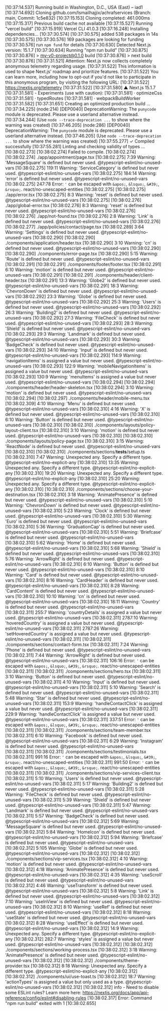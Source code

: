 [10:37:14.537] Running build in Washington, D.C., USA (East) – iad1
[10:37:14.692] Cloning github.com/Ismailhajjix/achrafservices (Branch: main, Commit: 1c5e832)
[10:37:15.153] Cloning completed: 461.000ms
[10:37:15.317] Previous build cache not available
[10:37:15.527] Running "vercel build"
[10:37:15.919] Vercel CLI 41.0.3
[10:37:16.248] Installing dependencies...
[10:37:30.574] 
[10:37:30.575] added 538 packages in 14s
[10:37:30.575] 
[10:37:30.576] 169 packages are looking for funding
[10:37:30.576]   run `npm fund` for details
[10:37:30.630] Detected Next.js version: 15.1.7
[10:37:30.634] Running "npm run build"
[10:37:30.875] 
[10:37:30.876] > my-v0-project@0.1.0 build
[10:37:30.876] > next build
[10:37:30.876] 
[10:37:31.521] Attention: Next.js now collects completely anonymous telemetry regarding usage.
[10:37:31.522] This information is used to shape Next.js' roadmap and prioritize features.
[10:37:31.522] You can learn more, including how to opt-out if you'd not like to participate in this anonymous program, by visiting the following URL:
[10:37:31.522] https://nextjs.org/telemetry
[10:37:31.522] 
[10:37:31.580]    ▲ Next.js 15.1.7
[10:37:31.581]    - Experiments (use with caution):
[10:37:31.581]      · optimizeCss
[10:37:31.581]      · typedRoutes
[10:37:31.581]      · webpackBuildWorker
[10:37:31.582] 
[10:37:31.651]    Creating an optimized production build ...
[10:37:34.225] (node:214) [DEP0040] DeprecationWarning: The `punycode` module is deprecated. Please use a userland alternative instead.
[10:37:34.244] (Use `node --trace-deprecation ...` to show where the warning was created)
[10:37:46.205] (node:286) [DEP0040] DeprecationWarning: The `punycode` module is deprecated. Please use a userland alternative instead.
[10:37:46.205] (Use `node --trace-deprecation ...` to show where the warning was created)
[10:37:55.277]  ✓ Compiled successfully
[10:37:55.281]    Linting and checking validity of types ...
[10:38:02.273] 
[10:38:02.274] Failed to compile.
[10:38:02.274] 
[10:38:02.274] ./app/appointment/page.tsx
[10:38:02.275] 7:39  Warning: 'MessageSquare' is defined but never used.  @typescript-eslint/no-unused-vars
[10:38:02.275] 119:11  Warning: 'ServiceCategory' is defined but never used.  @typescript-eslint/no-unused-vars
[10:38:02.275] 184:14  Warning: 'error' is defined but never used.  @typescript-eslint/no-unused-vars
[10:38:02.275] 247:78  Error: `'` can be escaped with `&apos;`, `&lsquo;`, `&#39;`, `&rsquo;`.  react/no-unescaped-entities
[10:38:02.275] 
[10:38:02.275] ./app/error.tsx
[10:38:02.275] 8:3  Warning: 'reset' is defined but never used.  @typescript-eslint/no-unused-vars
[10:38:02.275] 
[10:38:02.276] ./app/global-error.tsx
[10:38:02.276] 8:3  Warning: 'reset' is defined but never used.  @typescript-eslint/no-unused-vars
[10:38:02.276] 
[10:38:02.276] ./app/not-found.tsx
[10:38:02.276] 2:8  Warning: 'Link' is defined but never used.  @typescript-eslint/no-unused-vars
[10:38:02.276] 
[10:38:02.277] ./app/policies/contact/page.tsx
[10:38:02.289] 3:64  Warning: 'Settings' is defined but never used.  @typescript-eslint/no-unused-vars
[10:38:02.290] 
[10:38:02.290] ./components/application/header.tsx
[10:38:02.290] 3:10  Warning: 'cn' is defined but never used.  @typescript-eslint/no-unused-vars
[10:38:02.290] 
[10:38:02.290] ./components/error-page.tsx
[10:38:02.290] 5:15  Warning: 'Route' is defined but never used.  @typescript-eslint/no-unused-vars
[10:38:02.291] 
[10:38:02.291] ./components/footer/footer.tsx
[10:38:02.291] 6:10  Warning: 'motion' is defined but never used.  @typescript-eslint/no-unused-vars
[10:38:02.291] 
[10:38:02.291] ./components/header/client-header.tsx
[10:38:02.291] 13:3  Warning: 'Globe2' is defined but never used.  @typescript-eslint/no-unused-vars
[10:38:02.291] 18:3  Warning: 'ChevronDown' is defined but never used.  @typescript-eslint/no-unused-vars
[10:38:02.292] 23:3  Warning: 'Globe' is defined but never used.  @typescript-eslint/no-unused-vars
[10:38:02.292] 25:3  Warning: 'Users' is defined but never used.  @typescript-eslint/no-unused-vars
[10:38:02.292] 26:3  Warning: 'Building2' is defined but never used.  @typescript-eslint/no-unused-vars
[10:38:02.292] 27:3  Warning: 'FileCheck' is defined but never used.  @typescript-eslint/no-unused-vars
[10:38:02.293] 28:3  Warning: 'Shield' is defined but never used.  @typescript-eslint/no-unused-vars
[10:38:02.293] 29:3  Warning: 'Landmark' is defined but never used.  @typescript-eslint/no-unused-vars
[10:38:02.293] 30:3  Warning: 'BadgeCheck' is defined but never used.  @typescript-eslint/no-unused-vars
[10:38:02.293] 34:10  Warning: 'Input' is defined but never used.  @typescript-eslint/no-unused-vars
[10:38:02.293] 114:9  Warning: 'navigationItems' is assigned a value but never used.  @typescript-eslint/no-unused-vars
[10:38:02.293] 122:9  Warning: 'mobileNavigationItems' is assigned a value but never used.  @typescript-eslint/no-unused-vars
[10:38:02.293] 130:9  Warning: 'menuItems' is assigned a value but never used.  @typescript-eslint/no-unused-vars
[10:38:02.294] 
[10:38:02.294] ./components/header/header-skeleton.tsx
[10:38:02.294] 3:10  Warning: 'motion' is defined but never used.  @typescript-eslint/no-unused-vars
[10:38:02.294] 
[10:38:02.297] ./components/header/mobile-menu.tsx
[10:38:02.309] 4:10  Warning: 'Menu' is defined but never used.  @typescript-eslint/no-unused-vars
[10:38:02.310] 4:16  Warning: 'X' is defined but never used.  @typescript-eslint/no-unused-vars
[10:38:02.310] 6:10  Warning: 'Button' is defined but never used.  @typescript-eslint/no-unused-vars
[10:38:02.310] 
[10:38:02.310] ./components/layouts/policy-layout-client.tsx
[10:38:02.310] 3:10  Warning: 'motion' is defined but never used.  @typescript-eslint/no-unused-vars
[10:38:02.310] 
[10:38:02.310] ./components/layouts/policy-page.tsx
[10:38:02.310] 3:15  Warning: 'ReactNode' is defined but never used.  @typescript-eslint/no-unused-vars
[10:38:02.310] 
[10:38:02.310] ./components/sections/__tests__/setup.ts
[10:38:02.310] 7:47  Warning: Unexpected any. Specify a different type.  @typescript-eslint/no-explicit-any
[10:38:02.310] 13:35  Warning: Unexpected any. Specify a different type.  @typescript-eslint/no-explicit-any
[10:38:02.310] 19:20  Warning: Unexpected any. Specify a different type.  @typescript-eslint/no-explicit-any
[10:38:02.310] 25:20  Warning: Unexpected any. Specify a different type.  @typescript-eslint/no-explicit-any
[10:38:02.310] 
[10:38:02.310] ./components/sections/choose-your-destination.tsx
[10:38:02.310] 3:18  Warning: 'AnimatePresence' is defined but never used.  @typescript-eslint/no-unused-vars
[10:38:02.310] 5:10  Warning: 'ChevronDown' is defined but never used.  @typescript-eslint/no-unused-vars
[10:38:02.310] 5:23  Warning: 'Clock' is defined but never used.  @typescript-eslint/no-unused-vars
[10:38:02.310] 5:30  Warning: 'Euro' is defined but never used.  @typescript-eslint/no-unused-vars
[10:38:02.310] 5:36  Warning: 'GraduationCap' is defined but never used.  @typescript-eslint/no-unused-vars
[10:38:02.310] 5:51  Warning: 'Briefcase' is defined but never used.  @typescript-eslint/no-unused-vars
[10:38:02.310] 5:62  Warning: 'Home' is defined but never used.  @typescript-eslint/no-unused-vars
[10:38:02.310] 5:68  Warning: 'Shield' is defined but never used.  @typescript-eslint/no-unused-vars
[10:38:02.310] 5:76  Warning: 'ArrowRight' is defined but never used.  @typescript-eslint/no-unused-vars
[10:38:02.310] 6:10  Warning: 'Button' is defined but never used.  @typescript-eslint/no-unused-vars
[10:38:02.310] 8:10  Warning: 'Card' is defined but never used.  @typescript-eslint/no-unused-vars
[10:38:02.310] 8:16  Warning: 'CardHeader' is defined but never used.  @typescript-eslint/no-unused-vars
[10:38:02.310] 8:28  Warning: 'CardContent' is defined but never used.  @typescript-eslint/no-unused-vars
[10:38:02.310] 10:10  Warning: 'cn' is defined but never used.  @typescript-eslint/no-unused-vars
[10:38:02.310] 18:11  Warning: 'Country' is defined but never used.  @typescript-eslint/no-unused-vars
[10:38:02.311] 255:7  Warning: 'countryDetails' is assigned a value but never used.  @typescript-eslint/no-unused-vars
[10:38:02.311] 2787:10  Warning: 'hoveredCountry' is assigned a value but never used.  @typescript-eslint/no-unused-vars
[10:38:02.311] 2787:26  Warning: 'setHoveredCountry' is assigned a value but never used.  @typescript-eslint/no-unused-vars
[10:38:02.311] 
[10:38:02.311] ./components/sections/contact-form.tsx
[10:38:02.311] 7:24  Warning: 'Phone' is defined but never used.  @typescript-eslint/no-unused-vars
[10:38:02.311] 7:44  Warning: 'ArrowRight' is defined but never used.  @typescript-eslint/no-unused-vars
[10:38:02.311] 106:16  Error: `'` can be escaped with `&apos;`, `&lsquo;`, `&#39;`, `&rsquo;`.  react/no-unescaped-entities
[10:38:02.311] 
[10:38:02.311] ./components/sections/hero.tsx
[10:38:02.311] 3:10  Warning: 'Button' is defined but never used.  @typescript-eslint/no-unused-vars
[10:38:02.311] 4:10  Warning: 'Input' is defined but never used.  @typescript-eslint/no-unused-vars
[10:38:02.311] 5:10  Warning: 'Search' is defined but never used.  @typescript-eslint/no-unused-vars
[10:38:02.311] 5:48  Warning: 'Star' is defined but never used.  @typescript-eslint/no-unused-vars
[10:38:02.311] 153:9  Warning: 'handleContactClick' is assigned a value but never used.  @typescript-eslint/no-unused-vars
[10:38:02.311] 229:9  Warning: 'handleContactClick' is assigned a value but never used.  @typescript-eslint/no-unused-vars
[10:38:02.311] 337:51  Error: `'` can be escaped with `&apos;`, `&lsquo;`, `&#39;`, `&rsquo;`.  react/no-unescaped-entities
[10:38:02.311] 
[10:38:02.311] ./components/sections/team-member.tsx
[10:38:02.311] 6:10  Warning: 'Facebook' is defined but never used.  @typescript-eslint/no-unused-vars
[10:38:02.311] 6:29  Warning: 'Instagram' is defined but never used.  @typescript-eslint/no-unused-vars
[10:38:02.311] 
[10:38:02.311] ./components/sections/testimonials.tsx
[10:38:02.311] 991:16  Error: `'` can be escaped with `&apos;`, `&lsquo;`, `&#39;`, `&rsquo;`.  react/no-unescaped-entities
[10:38:02.311] 991:50  Error: `'` can be escaped with `&apos;`, `&lsquo;`, `&#39;`, `&rsquo;`.  react/no-unescaped-entities
[10:38:02.311] 
[10:38:02.311] ./components/sections/vip-services-client.tsx
[10:38:02.311] 5:10  Warning: 'Users' is defined but never used.  @typescript-eslint/no-unused-vars
[10:38:02.311] 5:17  Warning: 'Building2' is defined but never used.  @typescript-eslint/no-unused-vars
[10:38:02.311] 5:28  Warning: 'FileCheck' is defined but never used.  @typescript-eslint/no-unused-vars
[10:38:02.311] 5:39  Warning: 'Shield' is defined but never used.  @typescript-eslint/no-unused-vars
[10:38:02.311] 5:47  Warning: 'Landmark' is defined but never used.  @typescript-eslint/no-unused-vars
[10:38:02.311] 5:57  Warning: 'BadgeCheck' is defined but never used.  @typescript-eslint/no-unused-vars
[10:38:02.312] 5:69  Warning: 'MessageSquare' is defined but never used.  @typescript-eslint/no-unused-vars
[10:38:02.312] 5:84  Warning: 'HomeIcon' is defined but never used.  @typescript-eslint/no-unused-vars
[10:38:02.312] 5:94  Warning: 'Briefcase' is defined but never used.  @typescript-eslint/no-unused-vars
[10:38:02.312] 5:105  Warning: 'Globe' is defined but never used.  @typescript-eslint/no-unused-vars
[10:38:02.312] 
[10:38:02.312] ./components/sections/vip-services.tsx
[10:38:02.312] 4:10  Warning: 'motion' is defined but never used.  @typescript-eslint/no-unused-vars
[10:38:02.312] 4:18  Warning: 'AnimatePresence' is defined but never used.  @typescript-eslint/no-unused-vars
[10:38:02.312] 4:35  Warning: 'useScroll' is defined but never used.  @typescript-eslint/no-unused-vars
[10:38:02.312] 4:46  Warning: 'useTransform' is defined but never used.  @typescript-eslint/no-unused-vars
[10:38:02.312] 5:8  Warning: 'Link' is defined but never used.  @typescript-eslint/no-unused-vars
[10:38:02.312] 7:10  Warning: 'useInView' is defined but never used.  @typescript-eslint/no-unused-vars
[10:38:02.312] 8:10  Warning: 'useRef' is defined but never used.  @typescript-eslint/no-unused-vars
[10:38:02.312] 8:18  Warning: 'useState' is defined but never used.  @typescript-eslint/no-unused-vars
[10:38:02.312] 8:28  Warning: 'useEffect' is defined but never used.  @typescript-eslint/no-unused-vars
[10:38:02.312] 14:9  Warning: Unexpected any. Specify a different type.  @typescript-eslint/no-explicit-any
[10:38:02.312] 282:7  Warning: 'styles' is assigned a value but never used.  @typescript-eslint/no-unused-vars
[10:38:02.312] 
[10:38:02.312] ./components/sections/working-process.tsx
[10:38:02.312] 3:18  Warning: 'AnimatePresence' is defined but never used.  @typescript-eslint/no-unused-vars
[10:38:02.312] 
[10:38:02.312] ./components/theme-provider.tsx
[10:38:02.312] 8:18  Warning: Unexpected any. Specify a different type.  @typescript-eslint/no-explicit-any
[10:38:02.312] 
[10:38:02.312] ./components/ui/use-toast.ts
[10:38:02.312] 18:7  Warning: 'actionTypes' is assigned a value but only used as a type.  @typescript-eslint/no-unused-vars
[10:38:02.312] 
[10:38:02.312] info  - Need to disable some ESLint rules? Learn more here: https://nextjs.org/docs/app/api-reference/config/eslint#disabling-rules
[10:38:02.317] Error: Command "npm run build" exited with 1
[10:38:02.655] 